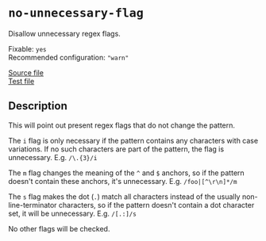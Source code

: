 # `no-unnecessary-flag`

Disallow unnecessary regex flags.

Fixable: `yes` <br> Recommended configuration: `"warn"`

[Source file](https://github.com/RunDevelopment/eslint-plugin-clean-regex/blob/master/lib/rules/no-unnecessary-flag.js) <br> [Test file](https://github.com/RunDevelopment/eslint-plugin-clean-regex/blob/master/tests/lib/rules/no-unnecessary-flag.js)


## Description

This will point out present regex flags that do not change the pattern.

The `i` flag is only necessary if the pattern contains any characters with case variations. If no such characters are part of the pattern, the flag is unnecessary.
E.g. `/\.{3}/i`

The `m` flag changes the meaning of the `^` and `$` anchors, so if the pattern doesn't contain these anchors, it's unnecessary.
E.g. `/foo|[^\r\n]*/m`

The `s` flag makes the dot (`.`) match all characters instead of the usually non-line-terminator characters, so if the pattern doesn't contain a dot character set, it will be unnecessary.
E.g. `/[.:]/s`

No other flags will be checked.

